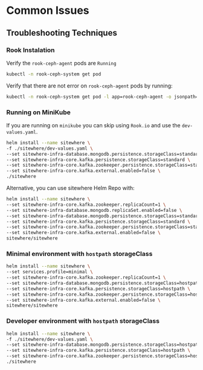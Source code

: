 # Common Issues

<Seo/>

## Troubleshooting Techniques

### Rook Instalation

Verify the `rook-ceph-agent` pods are `Running`

```bash
kubectl -n rook-ceph-system get pod
```

Verify that there are not error on `rook-ceph-agent` pods by running:

```bash
kubectl -n rook-ceph-system get pod -l app=rook-ceph-agent -o jsonpath='{range .items[*]}{.metadata.name}{"\t"}{.status.containerStatuses[0].lastState.terminated.message}{"\n"}{end}'
```

### Running on MiniKube

If you are running on `minikube` you can skip using `Rook.io`
and use the `dev-values.yaml`.

```bash
helm install --name sitewhere \
-f ./sitewhere/dev-values.yaml \
--set sitewhere-infra-database.mongodb.persistence.storageClass=standard \
--set sitewhere-infra-core.kafka.persistence.storageClass=standard \
--set sitewhere-infra-core.kafka.zookeeper.persistence.storageClass=standard \
--set sitewhere-infra-core.kafka.external.enabled=false \
./sitewhere
```

Alternative, you can use sitewhere Helm Repo with:

```bash
helm install --name sitewhere \
--set sitewhere-infra-core.kafka.zookeeper.replicaCount=1 \
--set sitewhere-infra-database.mongodb.replicaSet.enabled=false \
--set sitewhere-infra-database.mongodb.persistence.storageClass=standard \
--set sitewhere-infra-core.kafka.persistence.storageClass=standard \
--set sitewhere-infra-core.kafka.zookeeper.persistence.storageClass=standard \
--set sitewhere-infra-core.kafka.external.enabled=false \
sitewhere/sitewhere
```

### Minimal environment with `hostpath` storageClass

```bash
helm install --name sitewhere \
--set services.profile=minimal \
--set sitewhere-infra-core.kafka.zookeeper.replicaCount=1 \
--set sitewhere-infra-database.mongodb.persistence.storageClass=hostpath \
--set sitewhere-infra-core.kafka.persistence.storageClass=hostpath \
--set sitewhere-infra-core.kafka.zookeeper.persistence.storageClass=hostpath \
--set sitewhere-infra-core.kafka.external.enabled=false \
sitewhere/sitewhere
```

### Developer environment with `hostpath` storageClass

```bash
helm install --name sitewhere \
-f ./sitewhere/dev-values.yaml \
--set sitewhere-infra-database.mongodb.persistence.storageClass=hostpath \
--set sitewhere-infra-core.kafka.persistence.storageClass=hostpath \
--set sitewhere-infra-core.kafka.zookeeper.persistence.storageClass=hostpath \
./sitewhere
```
